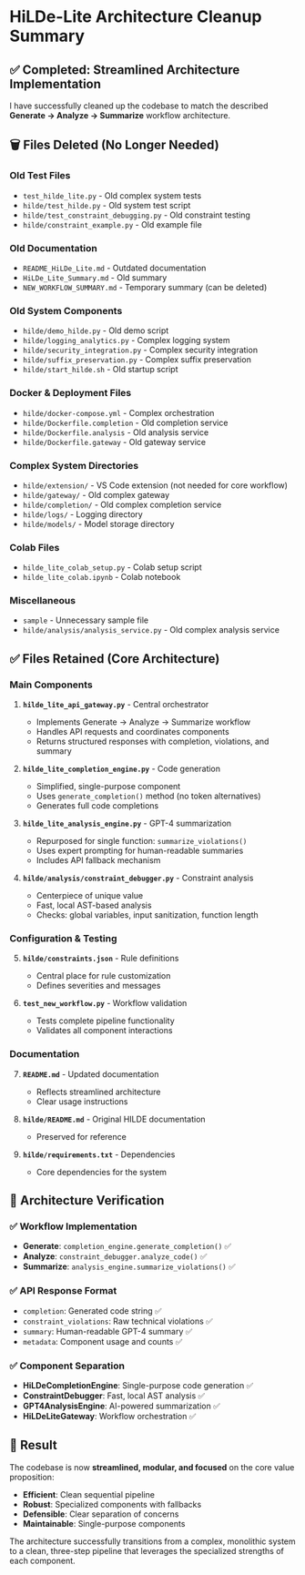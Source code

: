 # HiLDe-Lite Architecture Cleanup Summary

## ✅ Completed: Streamlined Architecture Implementation

I have successfully cleaned up the codebase to match the described **Generate → Analyze → Summarize** workflow architecture.

## 🗑️ Files Deleted (No Longer Needed)

### Old Test Files
- `test_hilde_lite.py` - Old complex system tests
- `hilde/test_hilde.py` - Old system test script
- `hilde/test_constraint_debugging.py` - Old constraint testing
- `hilde/constraint_example.py` - Old example file

### Old Documentation
- `README_HiLDe_Lite.md` - Outdated documentation
- `HiLDe_Lite_Summary.md` - Old summary
- `NEW_WORKFLOW_SUMMARY.md` - Temporary summary (can be deleted)

### Old System Components
- `hilde/demo_hilde.py` - Old demo script
- `hilde/logging_analytics.py` - Complex logging system
- `hilde/security_integration.py` - Complex security integration
- `hilde/suffix_preservation.py` - Complex suffix preservation
- `hilde/start_hilde.sh` - Old startup script

### Docker & Deployment Files
- `hilde/docker-compose.yml` - Complex orchestration
- `hilde/Dockerfile.completion` - Old completion service
- `hilde/Dockerfile.analysis` - Old analysis service  
- `hilde/Dockerfile.gateway` - Old gateway service

### Complex System Directories
- `hilde/extension/` - VS Code extension (not needed for core workflow)
- `hilde/gateway/` - Old complex gateway
- `hilde/completion/` - Old complex completion service
- `hilde/logs/` - Logging directory
- `hilde/models/` - Model storage directory

### Colab Files
- `hilde_lite_colab_setup.py` - Colab setup script
- `hilde_lite_colab.ipynb` - Colab notebook

### Miscellaneous
- `sample` - Unnecessary sample file
- `hilde/analysis/analysis_service.py` - Old complex analysis service

## ✅ Files Retained (Core Architecture)

### Main Components
1. **`hilde_lite_api_gateway.py`** - Central orchestrator
   - Implements Generate → Analyze → Summarize workflow
   - Handles API requests and coordinates components
   - Returns structured responses with completion, violations, and summary

2. **`hilde_lite_completion_engine.py`** - Code generation
   - Simplified, single-purpose component
   - Uses `generate_completion()` method (no token alternatives)
   - Generates full code completions

3. **`hilde_lite_analysis_engine.py`** - GPT-4 summarization
   - Repurposed for single function: `summarize_violations()`
   - Uses expert prompting for human-readable summaries
   - Includes API fallback mechanism

4. **`hilde/analysis/constraint_debugger.py`** - Constraint analysis
   - Centerpiece of unique value
   - Fast, local AST-based analysis
   - Checks: global variables, input sanitization, function length

### Configuration & Testing
5. **`hilde/constraints.json`** - Rule definitions
   - Central place for rule customization
   - Defines severities and messages

6. **`test_new_workflow.py`** - Workflow validation
   - Tests complete pipeline functionality
   - Validates all component interactions

### Documentation
7. **`README.md`** - Updated documentation
   - Reflects streamlined architecture
   - Clear usage instructions

8. **`hilde/README.md`** - Original HILDE documentation
   - Preserved for reference

9. **`hilde/requirements.txt`** - Dependencies
   - Core dependencies for the system

## 🎯 Architecture Verification

### ✅ Workflow Implementation
- **Generate**: `completion_engine.generate_completion()` ✅
- **Analyze**: `constraint_debugger.analyze_code()` ✅  
- **Summarize**: `analysis_engine.summarize_violations()` ✅

### ✅ API Response Format
- `completion`: Generated code string ✅
- `constraint_violations`: Raw technical violations ✅
- `summary`: Human-readable GPT-4 summary ✅
- `metadata`: Component usage and counts ✅

### ✅ Component Separation
- **HiLDeCompletionEngine**: Single-purpose code generation ✅
- **ConstraintDebugger**: Fast, local AST analysis ✅
- **GPT4AnalysisEngine**: AI-powered summarization ✅
- **HiLDeLiteGateway**: Workflow orchestration ✅

## 🚀 Result

The codebase is now **streamlined, modular, and focused** on the core value proposition:
- **Efficient**: Clean sequential pipeline
- **Robust**: Specialized components with fallbacks
- **Defensible**: Clear separation of concerns
- **Maintainable**: Single-purpose components

The architecture successfully transitions from a complex, monolithic system to a clean, three-step pipeline that leverages the specialized strengths of each component.